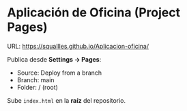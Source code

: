 # Aplicación de Oficina (Project Pages)

URL: https://squallles.github.io/Aplicacion-oficina/

Publica desde **Settings → Pages**:
- Source: Deploy from a branch
- Branch: main
- Folder: / (root)

Sube `index.html` en la **raíz** del repositorio.
